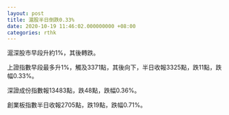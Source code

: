 ```yaml
---
layout: post
title: 滬股半日倒跌0.33%
date: 2020-10-19 11:46:02.000000000 +08:00
categories: rthk
---
```


滬深股市早段升約1%，其後轉跌。

上證指數早段最多升1%，觸及3371點，其後向下，半日收報3325點，跌11點，跌幅0.33%。

深證成份指數報13483點，跌48點，跌幅0.36%。

創業板指數半日收報2705點，跌19點，跌幅0.71%。
